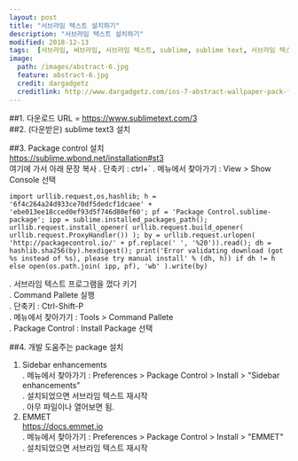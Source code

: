 ```yaml
---
layout: post
title: "서브라임 텍스트 설치하기"
description: "서브라임 텍스트 설치하기"
modified: 2018-12-13
tags:  [서브라임, 써브라임, 서브라임 텍스트, sublime, sublime text, 서브라임 텍스트 설치하기]
image:
  path: /images/abstract-6.jpg
  feature: abstract-6.jpg
  credit: dargadgetz
  creditlink: http://www.dargadgetz.com/ios-7-abstract-wallpaper-pack-for-iphone-5-and-ipod-touch-retina/
---
```

##1. 다운로드 URL = https://www.sublimetext.com/3   
##2. (다운받은) sublime text3 설치   
<!-- more -->
##3. Package control 설치   
   https://sublime.wbond.net/installation#st3   
   여기에 가서 아래 문장 복사
   . 단축키 : ctrl+`
   . 메뉴에서 찾아가기 : View > Show Console 선택   
   ~~~
   import urllib.request,os,hashlib; h = '6f4c264a24d933ce70df5dedcf1dcaee' + 'ebe013ee18cced0ef93d5f746d80ef60'; pf = 'Package Control.sublime-package'; ipp = sublime.installed_packages_path(); urllib.request.install_opener( urllib.request.build_opener( urllib.request.ProxyHandler()) ); by = urllib.request.urlopen( 'http://packagecontrol.io/' + pf.replace(' ', '%20')).read(); dh = hashlib.sha256(by).hexdigest(); print('Error validating download (got %s instead of %s), please try manual install' % (dh, h)) if dh != h else open(os.path.join( ipp, pf), 'wb' ).write(by)
   ~~~
   . 서브라임 텍스트 프로그램을 껐다 키기     
   . Command Pallete 실행     
     . 단축키 : Ctrl-Shift-P   
     . 메뉴에서 찾아가기 : Tools > Command Pallete    
   . Package Control : Install Package 선택    
   
##4. 개발 도움주는 package 설치   
   1) Sidebar enhancements   
      . 메뉴에서 찾아가기 : Preferences > Package Control > Install > "Sidebar enhancements"     
      . 설치되었으면 서브라임 텍스트 재시작     
      . 아무 파일이나 열어보면 됨.     
   2) EMMET    
      https://docs.emmet.io    
      . 메뉴에서 찾아가기 : Preferences > Package Control > Install > "EMMET"     
      . 설치되었으면 서브라임 텍스트 재시작      
      


